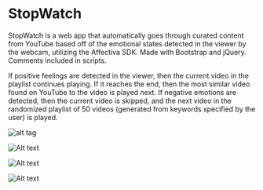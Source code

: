 # StopWatch
StopWatch is a web app that automatically goes through curated content from YouTube based off of the emotional states detected in the viewer by the webcam, utilizing the Affectiva SDK. Made with Bootstrap and jQuery. Comments included in scripts. 

If positive feelings are detected in the viewer, then the current video in the playlist continues playing. If it reaches the end, then the most similar video found on YouTube to the video is played next. If negative emotions are detected, then the current video is skipped, and the next video in the randomized playlist of 50 videos (generated from keywords specified by the user) is played.

![alt tag](https://raw.githubusercontent.com/jddunn/stopwatch-master/blob/master/screenshots/stopwatch-site-demo-1.png)

![Alt text](/screenshots/stopwtach-site-demo-2.png?raw=true "Optional Title")

![Alt text](/screenshots/stopwtach-site-demo-3.png?raw=true "Optional Title")

![Alt text](/screenshots/stopwtach-site-demo-4.png?raw=true "Optional Title")
